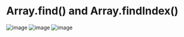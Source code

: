 # Array.find() and Array.findIndex()

![image](https://user-images.githubusercontent.com/40190772/84579363-630e3d80-adcd-11ea-9abc-f559a99f3d21.png)
![image](https://user-images.githubusercontent.com/40190772/84579403-c1d3b700-adcd-11ea-867c-63f509c4c537.png)
![image](https://user-images.githubusercontent.com/40190772/84579400-bd0f0300-adcd-11ea-8f8c-e22483abf6f7.png)


